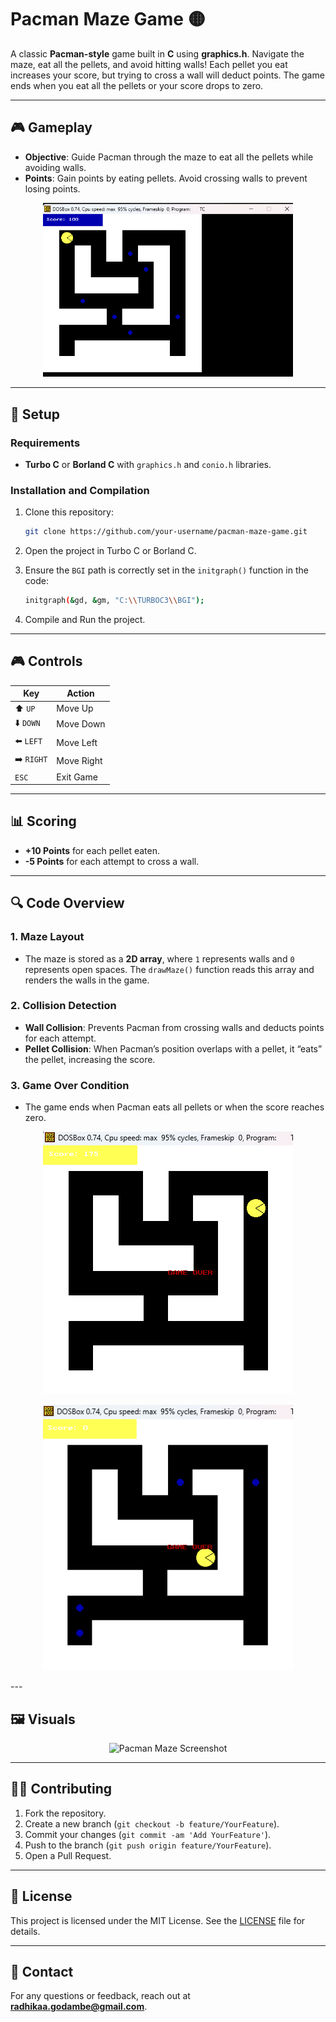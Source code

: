 # Pacman Maze Game 🟡

A classic **Pacman-style** game built in **C** using **graphics.h**. Navigate the maze, eat all the pellets, and avoid hitting walls! Each pellet you eat increases your score, but trying to cross a wall will deduct points. The game ends when you eat all the pellets or your score drops to zero.

---

## 🎮 Gameplay

- **Objective**: Guide Pacman through the maze to eat all the pellets while avoiding walls.
- **Points**: Gain points by eating pellets. Avoid crossing walls to prevent losing points.

<p align="center">
  <img src="img/pc1.png" alt="Pacman Game Demo" width="400"/>
</p>

---

## 🔧 Setup

### Requirements

- **Turbo C** or **Borland C** with `graphics.h` and `conio.h` libraries.

### Installation and Compilation

1. Clone this repository:

   ```bash
   git clone https://github.com/your-username/pacman-maze-game.git
   
2. Open the project in Turbo C or Borland C.

3. Ensure the ```BGI``` path is correctly set in the ```initgraph()``` function in the code:
   ```bash 
   initgraph(&gd, &gm, "C:\\TURBOC3\\BGI");
   ```

4. Compile and Run the project.
   
---

## 🎮 Controls

| Key        | Action           |
|------------|-------------------|
| ⬆️ `UP`    | Move Up          |
| ⬇️ `DOWN`  | Move Down        |
| ⬅️ `LEFT`  | Move Left        |
| ➡️ `RIGHT` | Move Right       |
| `ESC`      | Exit Game        |

---

## 📊 Scoring

- **+10 Points** for each pellet eaten.
- **-5 Points** for each attempt to cross a wall.

---

## 🔍 Code Overview

### 1. **Maze Layout**

   - The maze is stored as a **2D array**, where `1` represents walls and `0` represents open spaces. The `drawMaze()` function reads this array and renders the walls in the game.

### 2. **Collision Detection**

   - **Wall Collision**: Prevents Pacman from crossing walls and deducts points for each attempt.
   - **Pellet Collision**: When Pacman’s position overlaps with a pellet, it “eats” the pellet, increasing the score.

### 3. **Game Over Condition**

   - The game ends when Pacman eats all pellets or when the score reaches zero.
     
   <p align="center">
  <img src="img/pc2.png" alt="Pacman Game Over" width="400"/>
</p>
<p align="center">
  <img src="img/pc3.png" alt="Pacman Game Over" width="400"/>
</p>
---

## 🖼️ Visuals

<p align="center">
  <img src="https://user-images.githubusercontent.com/example/pacman-maze.png" alt="Pacman Maze Screenshot" width="500"/>
</p>

---

## 👩‍💻 Contributing

1. Fork the repository.
2. Create a new branch (`git checkout -b feature/YourFeature`).
3. Commit your changes (`git commit -am 'Add YourFeature'`).
4. Push to the branch (`git push origin feature/YourFeature`).
5. Open a Pull Request.

---

## 📜 License

This project is licensed under the MIT License. See the [LICENSE](LICENSE) file for details.

---

## 📧 Contact

For any questions or feedback, reach out at **radhikaa.godambe@gmail.com**.


